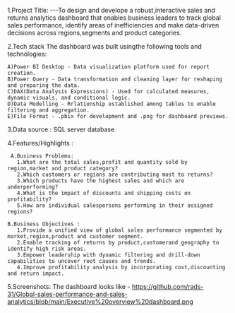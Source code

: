 1.Project Title:
---To design and develope a robust,interactive sales and returns analytics dashboard that enables business leaders to track global sales performance,
   identify areas of inefficiencies and make data-driven decisions across regions,segments and product categories.

2.Tech stack
The dashboard was built usingthe following tools and technologies:

    A)Power BI Desktop - Data visualization platform used for report creation.
    B)Power Query - Data transformation and cleaning layer for reshaping and preparing the data.
    C)DAX(Data Analysis Expressions) - Used for calculated measures, dynamic visuals, and conditional logic.
    D)Data Modelling - Rrlationship established among tables to enable filtering and aggregation.
    E)File Format - .pbix for development and .png for dashboard previews.

3.Data source : SQL server database

4.Features/Highlights :

     A.Business Problems:
       1.What are the total sales,profit and quantity sold by region,market and product category?
       2.Which customers or regions are contributing most to returns?
       3.Which products have the highest sales and which are underperforming?
       4.What is the impact of discounts and shipping costs on profitability?
       5.How are individual salespersons performing in their assigned regions?
       
    B.Business Objectives :
       1.Provide a unified view of global sales performance segmented by market,region,product and customer segment.
       2.Enable tracking of returns by product,customerand geography to identify high risk areas.
       3.Empower leadership with dynamic filtering and drill-down capabilities to uncover root causes and trends.
       4.Improve profitability analysis by incorporating cost,discounting and return impact.

5.Screenshots:
   The dashboard looks like - https://github.com/rads-31/Global-sales-performance-and-sales-analytics/blob/main/Executive%20overview%20dashboard.png
   
